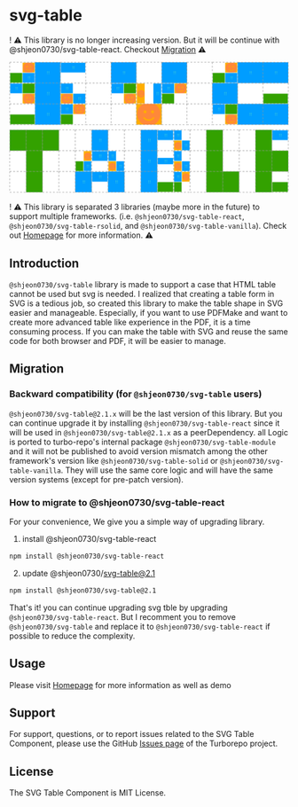 # svg-table

! ⚠️ This library is no longer increasing version. But it will be continue with @shjeon0730/svg-table-react. Checkout [Migration](#migration) ⚠️

![Logo](https://raw.githubusercontent.com/wootra/svg-table/main/packages/svg-table/logo.svg)

! ⚠️ This library is separated 3 libraries (maybe more in the future) to support multiple frameworks. (i.e. `@shjeon0730/svg-table-react`, `@shjeon0730/svg-table-rsolid`, and `@shjeon0730/svg-table-vanilla`). Check out [Homepage](https://svg-table.com) for more information. ⚠️



## Introduction

`@shjeon0730/svg-table` library is made to support a case that HTML table cannot be used but svg is needed.
I realized that creating a table form in SVG is a tedious job, so created this library to make the table shape in SVG easier and manageable.
Especially, if you want to use PDFMake and want to create more advanced table like experience in the PDF, it is a time consuming process.
If you can make the table with SVG and reuse the same code for both browser and PDF, it will be easier to manage.

## Migration

### Backward compatibility (for `@shjeon0730/svg-table` users)

`@shjeon0730/svg-table@2.1.x` will be the last version of this library. 
But you can continue upgrade it by installing `@shjeon0730/svg-table-react` since it will be used in `@shjeon0730/svg-table@2.1.x` as a peerDependency.
all Logic is ported to turbo-repo's internal package `@shjeon0730/svg-table-module` and it will not be published to avoid version mismatch among the other framework's version like `@shjeon0730/svg-table-solid` or `@shjeon0730/svg-table-vanilla`.
They will use the same core logic and will have the same version systems (except for pre-patch version).

### How to migrate to @shjeon0730/svg-table-react

For your convenience, We give you a simple way of upgrading library.

1. install @shjeon0730/svg-table-react

```sh
npm install @shjeon0730/svg-table-react
```

2. update @shjeon0730/svg-table@2.1

```sh
npm install @shjeon0730/svg-table@2.1
```

That's it! you can continue upgrading svg tble by upgrading `@shjeon0730/svg-table-react`.
But I recomment you to remove `@shjeon0730/svg-table` and replace it to `@shjeon0730/svg-table-react` if possible to reduce the complexity.

## Usage

Please visit [Homepage](https://svg-table.com/) for more information as well as demo

## Support

For support, questions, or to report issues related to the SVG Table Component, please use the GitHub [Issues page](https://github.com/wootra/svg-table/issues) of the Turborepo project.

## License

The SVG Table Component is MIT License.
